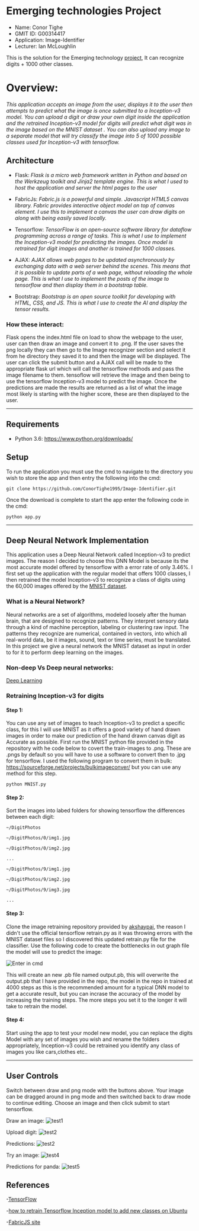 # Emerging technologies Project

- Name: Conor Tighe
- GMIT ID: G00314417
- Application: Image-Identifier
- Lecturer: Ian McLoughlin

This is the solution for the Emerging technology [project](https://emerging-technologies.github.io/problems/project.html), It can recognize digits + 1000 other classes.

# Overview:
*This application accepts an image from the user, displays it to the user then attempts to predict what the image is once submitted to a Inception-v3 model. You can upload a digit or draw your own digit inside the application and the retrained Inception-v3 model for digits will predict what digit was in the image based on the MNIST dataset . You can also upload any image to a separate model that will try classify the image into 5 of 1000 possible classes used for Inception-v3 with tensorflow.*

## Architecture

- Flask: *Flask is a micro web framework written in Python and based on the Werkzeug toolkit and Jinja2 template engine. This is what I used to host the application and server the html pages to the user*

- FabricJs: *Fabric.js is a powerful and simple. Javascript HTML5 canvas library. Fabric provides interactive object model on top of canvas element. I use this to implement a canvas the user can draw digits on along with being easily saved locally.*

- Tensorflow: *TensorFlow is an open-source software library for dataflow programming across a range of tasks. This is what I use to implement the Inception-v3 model for predicting the images. Once model is retrained for digit images and another is trained for 1000 classes.*

- AJAX: *AJAX allows web pages to be updated asynchronously by exchanging data with a web server behind the scenes. This means that it is possible to update parts of a web page, without reloading the whole page. This is what
I use to implement the posts of the image to tensorflow and then display them in a bootstrap table.*

- Bootstrap: *Bootstrap is an open source toolkit for developing with HTML, CSS, and JS. This is what I use to create the AI and display the tensor results.*

### How these interact:
Flask opens the index.html file on load to show the webpage to the user, user can then draw an image and convert it to .png. If the user saves the png locally they can then go to the Image recognizer section and select it from he directory they saved it to and then the image will be displayed. The user can click the submit button and a AJAX call will be made to the appropriate flask url which will call the tensorflow methods and pass the image filename to them. tensoflow will retrieve the image and then being to use the tensorflow Inception-v3 model to predict the image. Once the predictions are made the results are returned as a list of what the image most likely is starting with the higher score, these are then displayed to the user.

---

## Requirements
- Python 3.6: https://www.python.org/downloads/

## Setup
To run the application you must use the cmd to navigate to the directory you wish to store the app and then entry the following into the cmd:
```
git clone https://github.com/ConorTighe1995/Image-Identifier.git

```
Once the download is complete to start the app enter the following code in the cmd:
```
python app.py

```
---

## Deep Neural Network Implementation
This application uses a Deep Neural Network called Inception-v3 to predict images. The reason I decided to choose this DNN Model is because its the most accurate model offered by tensorflow with a error rate of only 3.46%.
I first set up the application with the regular model that offers 1000 classes, I then retrained the model Inception-v3 to recognize a class of digits using the 60,000 images offered by the [MNIST dataset](http://yann.lecun.com/exdb/mnist/).

### What is a Neural Network?
Neural networks are a set of algorithms, modeled loosely after the human brain, that are designed to recognize patterns. They interpret sensory data through a kind of machine perception, labeling or clustering raw input. The patterns they recognize are numerical, contained in vectors, into which all real-world data, be it images, sound, text or time series, must be translated. In this project we give a neural network the MNIST dataset as input in order to for it to perform deep learning on the images.

### Non-deep Vs Deep neural networks:

[Deep Learning](/static/img/NNvsDNN.png)

### Retraining Inception-v3 for digits

#### Step 1:
You can use any set of images to teach Inception-v3 to predict a specific class, for this I will use MNIST as it offers a good variety of hand drawn images in order to make our prediction of the hand drawn canvas digit as
Accurate as possible. First run the MNIST python file provided in the repository with he code below to covert the train-images to .png. These are .pngs by default so you will have to use a software to convert then to .jpg for tensorflow. I used the following program to convert them in bulk: https://sourceforge.net/projects/bulkimageconver/ but you can use any method for this step.

```
python MNIST.py

```

#### Step 2:
Sort the images into labed folders for showing tensorflow the differences between each digit:

```
~/DigitPhotos
 
~/DigitPhotos/0/img1.jpg
 
~/DigitPhotos/0/img2.jpg
 
...
 
~/DigitPhotos/9/img1.jpg
 
~/DigitPhotos/9/img2.jpg
 
~/DigitPhotos/9/img3.jpg
 
...

```
#### Step 3:
Clone the image retraining repository provided by [akshaypai](https://github.com/akshaypai/tfClassifier/tree/master/image_classification), the reason I didn't use the official tensorflow retrain.py as it was throwing errors with the MNIST dataset files so I discovered this updated retrain.py file for the classifier. Use the following code to create the bottlenecks in out graph file the model will use to predict the image:
 
![Enter in cmd](/static/img/retrain_model.png "Enter in cmd")

This will create an new .pb file named output.pb, this will overwrite the output.pb that I have provided in the repo, the model in the repo in trained at 4000 steps as this is the recommended amount for a typical DNN model to get a accurate result, but you can incrase the accuracy of the model by increasing the training steps. The more steps you set it to the longer it will take to retrain the model.

#### Step 4:
Start using the app to test your model new model, you can replace the digits Model with any set of images you wish and rename the folders appropriately, Inception-v3 could be retrained you identify any class of images you like cars,clothes etc..

---

## User Controls
Switch between draw and png mode with the buttons above. Your image can be dragged around in png mode and then switched back to draw mode to continue editing. Choose an image and then click submit to start tensorflow.

Draw an image:
![test1](/static/img/test1.png "Drawing")

Upload digit:
![test2](/static/img/test2.png "Uploading")

Predictions:
![test2](/static/img/test3.png "Predicting")

Try an image:
![test4](/static/img/test4.png "Panda")

Predictions for panda:
![test5](test5.png "Panda predictions")

## References

-[TensorFlow](https://www.tensorflow.org/tutorials/image_recognition)

-[how to retrain Tensorflow Inception model to add new classes on Ubuntu](https://sourcedexter.com/retrain-tensorflow-inception-model/)

-[FabricJS site](http://fabricjs.com/docs/)